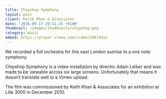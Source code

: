 ```yaml
---
title: Chipshop Symphony
layout: post
client: Keith Khan & Associates
date: '2016-09-17 20:51:25 +0100'
thumbnail: /images/thumbnails/chipshop.png
category: music
embed: https://player.vimeo.com/video/19674412
---
```

We recorded a full orchestra for this east London sunrise to a one note symphony.

Chipshop Symphony is a video installation by director Adam Leiber and was made to be viewable across six large screens. Unfortunately that means it doesn’t translate well to a Vimeo upload.

The film was commissioned by Keith Khan & Associates for an exhibition at Lille 3000 in December 2010.
